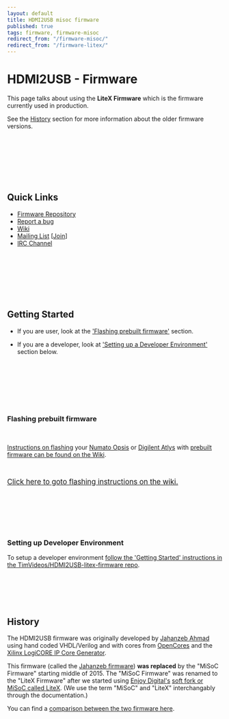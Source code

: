 ```yaml
---
layout: default
title: HDMI2USB misoc firmware
published: true
tags: firmware, firmware-misoc
redirect_from: "/firmware-misoc/"
redirect_from: "/firmware-litex/"
---
```


# HDMI2USB - Firmware

This page talks about using the **LiteX Firmware** which is the firmware currently
used in production.

See the [History](#history) section for more information about the older
firmware versions.

<br>
<br>
<br>
<br>
<br>
<br>

## Quick Links

 * [Firmware Repository](https://github.com/timvideos/HDMI2USB-litex-firmware)
 * [Report a bug](https://github.com/timvideos/HDMI2USB-litex-firmware/issues/new)
 * [Wiki](https://github.com/timvideos/HDMI2USB/wiki)
 * [Mailing List](https://groups.google.com/forum/#!forum/hdmi2usb) [[Join](https://groups.google.com/forum/#!forum/hdmi2usb/join)]
 * [IRC Channel](http://webchat.freenode.net/?nick=hdmi2usb-user.&channels=%23timvideos)

<br>
<br>
<br>
<br>
<br>
<br>

## Getting Started

 * If you are user, look at the ['Flashing prebuilt firmware'](#flashing-prebuilt-firmware) section.

 * If you are a developer, look at ['Setting up a Developer Environment'](#setting-up-a-developer-environment) section
below. 

<br>
<br>
<br>
<br>
<br>
<br>

### Flashing prebuilt firmware

<br>

[Instructions on flashing](https://github.com/timvideos/HDMI2USB/wiki/Flashing-Firmware) your [Numato Opsis](https://github.com/timvideos/HDMI2USB/wiki/Flashing-Firmware#numato-opsis) or [Digilent Atlys](https://github.com/timvideos/HDMI2USB/wiki/Flashing-Firmware#digilent-atlys) with [prebuilt firmware can be found on the Wiki](https://github.com/timvideos/HDMI2USB/wiki/Flashing-Firmware).

<br>

<a href="https://github.com/timvideos/HDMI2USB/wiki/Flashing-Firmware" style="font-size: larger;">Click here to goto flashing instructions on the wiki.</a>

<br>
<br>
<br>
<br>
<br>

### Setting up Developer Environment

To setup a developer environment
[follow the 'Getting Started' instructions in the TimVideos/HDMI2USB-litex-firmware repo](https://github.com/timvideos/HDMI2USB-litex-firmware/blob/master/getting-started.md).

<br>
<br>
<br>
<br>


## History

The HDMI2USB firmware was originally developed by
[Jahanzeb Ahmad](https://github.com/jahanzeb) using hand coded VHDL/Verilog and with
cores from [OpenCores](OpenCores.org) and the
[Xilinx LogiCORE IP Core Generator](http://www.xilinx.com/ise/products/coregen_overview.pdf).

This firmware (called the [Jahanzeb firmware](../firmware-jahanzeb)) **was
replaced** by the "MiSoC Firmware" starting middle of 2015. The "MiSoC Firmware" was
renamed to the "LiteX Firmware" after we started using 
[Enjoy Digital's](http://enjoy-digital.fr/) 
[soft fork or MiSoC called LiteX](https://github.com/enjoy-digital/litex). (We use
the term "MiSoC" and "LiteX" interchangably through the documentation.)

You can find a [comparison between the two firmware here](../firmware-compare).
